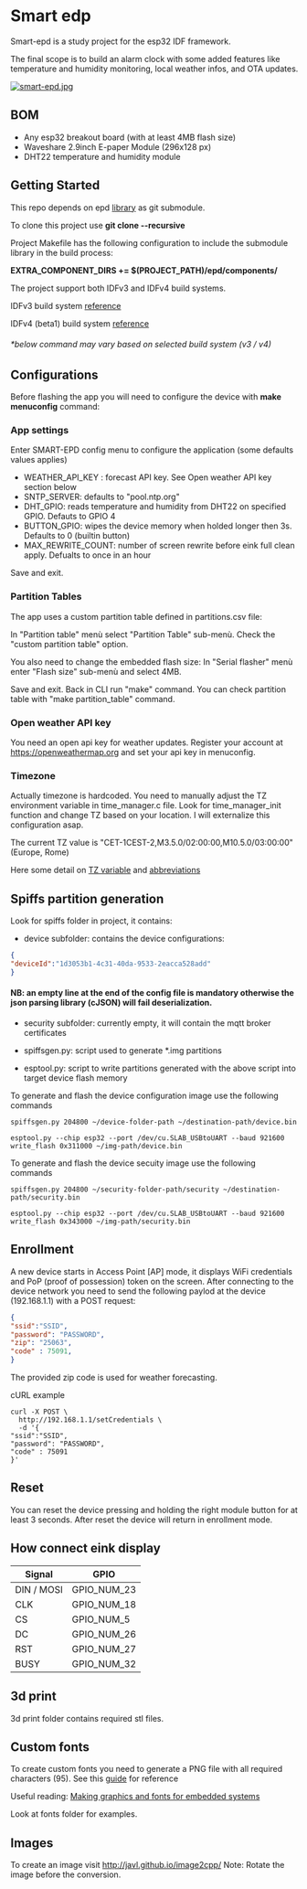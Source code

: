 # Smart edp

Smart-epd is a study project for the esp32 IDF framework.

The final scope is to build an alarm clock with some added features like temperature and humidity monitoring, local weather infos, and OTA updates.

[![smart-epd.jpg](https://i.postimg.cc/7hjTc85C/smart-epd.jpg)](https://postimg.cc/30CR4qC7)

## BOM

- Any esp32 breakout board (with at least 4MB flash size)
- Waveshare 2.9inch E-paper Module (296x128 px)
- DHT22 temperature and humidity module

## Getting Started

This repo depends on epd [library](https://github.com/pgatti86/epd) as git submodule.

To clone this project use **git clone --recursive <project url>** 

Project Makefile has the following configuration to include the submodule library in the build process:

**EXTRA_COMPONENT_DIRS += $(PROJECT_PATH)/epd/components/**

The project support both IDFv3 and IDFv4 build systems.

IDFv3 build system [reference](https://docs.espressif.com/projects/esp-idf/en/v3.3/api-guides/build-system.html)

IDFv4 (beta1) build system [reference](https://docs.espressif.com/projects/esp-idf/en/v4.1-beta1/api-guides/build-system.html)

###### *below command may vary based on selected build system (v3 / v4)

## Configurations

Before flashing the app you will need to configure the device with **make menuconfig** command:

### App settings

Enter SMART-EPD config menu to configure the application (some defaults values applies)

- WEATHER_API_KEY : forecast API key. See Open weather API key section below
- SNTP_SERVER: defaults to "pool.ntp.org"
- DHT_GPIO: reads temperature and humidity from DHT22 on specified GPIO. Defauts to GPIO 4
- BUTTON_GPIO: wipes the device memory when holded longer then 3s. Defaults to 0 (builtin button)
- MAX_REWRITE_COUNT: number of screen rewrite before eink full clean apply. Defualts to once in an hour

Save and exit.

### Partition Tables

The app uses a custom partition table defined in partitions.csv file:

In "Partition table" menù select "Partition Table" sub-menù.
Check the "custom partition table" option.

You also need to change the embedded flash size:
In "Serial flasher" menù enter "Flash size" sub-menù and select 4MB.

Save and exit.
Back in CLI run "make" command.
You can check partition table with "make partition_table" command.

### Open weather API key

You need an open api key for weather updates.
Register your account at https://openweathermap.org and set your api key in menuconfig.

### Timezone

Actually timezone is hardcoded. You need to manually adjust the TZ environment variable in time_manager.c file.
Look for time_manager_init function and change TZ based on your location.
I will externalize this configuration asap.

The current TZ value is "CET-1CEST-2,M3.5.0/02:00:00,M10.5.0/03:00:00" (Europe, Rome)

Here some detail on [TZ variable](https://www.gnu.org/software/libc/manual/html_node/TZ-Variable.html)
and [abbreviations](https://remotemonitoringsystems.ca/time-zone-abbreviations.php)

## Spiffs partition generation

Look for spiffs folder in project, it contains:

- device subfolder: contains the device configurations:
```json
{
"deviceId":"1d3053b1-4c31-40da-9533-2eacca528add"
}
```

#### NB: an empty line at the end of the config file is mandatory otherwise the json parsing library (cJSON) will fail deserialization.

- security subfolder: currently empty, it will contain the mqtt broker certificates

- spiffsgen.py: script used to generate *.img partitions

- esptool.py: script to write partitions generated with the above script into target device flash memory

To generate and flash the device configuration image use the following commands

```console
spiffsgen.py 204800 ~/device-folder-path ~/destination-path/device.bin

esptool.py --chip esp32 --port /dev/cu.SLAB_USBtoUART --baud 921600 write_flash 0x311000 ~/img-path/device.bin
```

To generate and flash the device secuity image use the following commands

```console
spiffsgen.py 204800 ~/security-folder-path/security ~/destination-path/security.bin

esptool.py --chip esp32 --port /dev/cu.SLAB_USBtoUART --baud 921600 write_flash 0x343000 ~/img-path/security.bin
```

## Enrollment

A new device starts in Access Point [AP] mode, it displays WiFi credentials and PoP (proof of possession) token on the screen.
After connecting to the device network you need to send the following paylod at the device (192.168.1.1) with a POST request:

```json
{
"ssid":"SSID",
"password": "PASSWORD",
"zip": "25063",
"code" : 75091,
}
```

The provided zip code is used for weather forecasting.

cURL example

```console
curl -X POST \
  http://192.168.1.1/setCredentials \
  -d '{
"ssid":"SSID",
"password": "PASSWORD",
"code" : 75091
}'
```

## Reset

You can reset the device pressing and holding the right module button for at least 3 seconds.
After reset the device will return in enrollment mode.

## How connect eink display

| Signal | GPIO |
| --- | --- |
| DIN / MOSI  | GPIO_NUM_23  |
| CLK | GPIO_NUM_18  |
| CS | GPIO_NUM_5   |
| DC | GPIO_NUM_26  |
| RST | GPIO_NUM_27  |
| BUSY | GPIO_NUM_32  |

## 3d print

3d print folder contains required stl files.

## Custom fonts

To create custom fonts you need to generate a PNG file with all required characters (95).
See this [guide](https://kapusta.cc/2019/02/10/font2bytes/) for reference

Useful reading: [Making graphics and fonts for embedded systems](https://lb9mg.no/2018/02/10/making-graphics-and-fonts-for-embedded-systems/)

Look at fonts folder for examples.

## Images

To create an image visit http://javl.github.io/image2cpp/
Note: Rotate the image before the conversion.